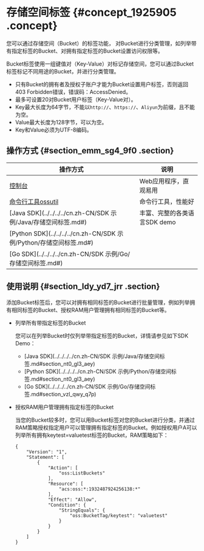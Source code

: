 # 存储空间标签 {#concept_1925905 .concept}

您可以通过存储空间（Bucket）的标签功能， 对Bucket进行分类管理，如列举带有指定标签的Bucket、对拥有指定标签的Bucket设置访问权限等。

Bucket标签使用一组键值对（Key-Value）对标记存储空间，您可以通过Bucket标签标记不同用途的Bucket，并进行分类管理。

-   只有Bucket的拥有者及授权子账户才能为Bucket设置用户标签，否则返回403 Forbidden错误，错误码：AccessDenied。
-   最多可设置20对Bucket用户标签（Key-Value对）。
-   Key最大长度为64字节，不能以`http://`、`https://`、`Aliyun`为前缀，且不能为空。
-   Value最大长度为128字节，可以为空。
-   Key和Value必须为UTF-8编码。

## 操作方式 {#section_emm_sg4_9f0 .section}

|操作方式|说明|
|----|--|
|[控制台](../../../../cn.zh-CN/控制台用户指南/管理存储空间/设置存储空间标签.md#)|Web应用程序，直观易用|
|[命令行工具ossutil](../../../../cn.zh-CN/常用工具/命令行工具ossutil/常用命令/bucket-tagging.md#)|命令行工具，性能好|
|[Java SDK](../../../../cn.zh-CN/SDK 示例/Java/存储空间标签.md#)|丰富、完整的各类语言SDK demo|
|[Python SDK](../../../../cn.zh-CN/SDK 示例/Python/存储空间标签.md#)|
|[Go SDK](../../../../cn.zh-CN/SDK 示例/Go/存储空间标签.md#)|

## 使用说明 {#section_ldy_yd7_jrr .section}

添加Bucket标签后，您可以对拥有相同标签的Bucket进行批量管理，例如列举拥有相同标签的Bucket、授权RAM用户管理拥有相同标签的Bucket等。

-   列举所有带指定标签的Bucket

    您可以在列举Bucket时仅列举带指定标签的Bucket，详情请参见如下SDK Demo：

    -   [Java SDK](../../../../cn.zh-CN/SDK 示例/Java/存储空间标签.md#section_nt0_gl3_aey)
    -   [Python SDK](../../../../cn.zh-CN/SDK 示例/Python/存储空间标签.md#section_nt0_gl3_aey)
    -   [Go SDK](../../../../cn.zh-CN/SDK 示例/Go/存储空间标签.md#section_vzl_qwy_q7p)
-   授权RAM用户管理拥有指定标签的Bucket

    当您的Bucket较多时，您可以用Bucket标签对您的Bucket进行分类，并通过RAM策略授权指定用户可以管理拥有指定标签的Bucket。例如授权用户A可以列举所有拥有keytest=valuetest标签的Bucket，RAM策略如下：

    ``` {#codeblock_tvs_ynp_e8o}
    {
        "Version": "1",
        "Statement": [
            {
                "Action": [
                    "oss:ListBuckets"
                ],
                "Resource": [
                    "acs:oss:*:1932487924256138:*"
                ],
                "Effect": "Allow",
                "Condition": {
                    "StringEquals": {
                        "oss:BucketTag/keytest": "valuetest"
                    }
                }
            }
        ]
    }
    ```


